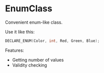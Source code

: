 # EnumClass
Convenient enum-like class.

Use it like this:
```C++
DECLARE_ENUM(Color, int, Red, Green, Blue);
```

Features:
* Getting number of values
* Validity checking
